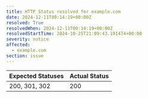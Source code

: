 ```yaml
---
title: HTTP Status resolved for example.com
date: 2024-12-11T00:14:19+00:00Z
resolved: True
resolvedWhen: 2024-12-11T00:14:19+00:00Z
resolvedStartTime: 2024-10-25T21:09:43.191474+00:00
severity: notice
affected:
  - example.com
section: issue
---
```


| Expected Statuses | Actual Status  |
|-------------------|----------------|
| 200, 301, 302 | 200 |
